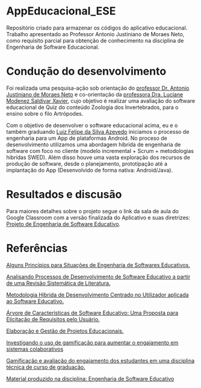 # AppEducacional_ESE

Repositório criado para armazenar os códigos do aplicativo educacional.
Trabalho apresentado ao Professor Antonio Justiniano de Moraes Neto, como requisito parcial para obtenção de conhecimento na disciplina de Engenharia de Software Educacional.

# Condução do desenvolvimento

Foi realizada uma pesquisa-ação sob orientação do [professor Dr. Antonio Justiniano de Moraes Neto](https://www.escavador.com/sobre/5744648/antonio-justiniano-de-moraes-neto) e co-orientação da [professora Dra. Luciane Modenez Saldivar Xavier](https://www.escavador.com/sobre/504438/luciane-modenez-saldivar-xavier), cujo objetivo é realizar uma avaliação do software educacional de Quiz do conteúdo Zoologia dos Invertebrados,  para o ensino sobre o filo Artrópodes. 

Com o objetivo de desenvolver o software educacional acima, eu e o também graduando [Luiz Felipe da Silva Azevedo](https://github.com/AkiraHayato) iniciamos o processo de engenharia para um  App de plataformas Android. No proceso de desenvolvimento utilizamos uma abordagem híbrida de engenharia de software com foco no cliente (modelo incremental + Scrum + metodologias hibrídas SWED). Além disso houve uma vasta exploração dos recursos de produção de software, desde o planejamento, prototipação até a implantação do App (Desenvolvido de forma nativa: Android/Java).

# Resultados e discusão

Para maiores detalhes sobre o projeto segue o link da sala de aula do Google Classroom com a versão finalizada do Aplicativo e suas diretrizes:
[Projeto de Engenharia de Software Educativo](https://classroom.google.com/u/1/c/MzcyNDY3NjcyNDVa).

# Referências 

[Alguns Princípios para Situações de Engenharia de Softwares Educativos.](https://www.revistas.ufg.br/interacao/article/view/6540)

[Analisando Processos de Desenvolvimento de Software Educativo a partir de uma Revisão Sistemática de Literatura.](http://ria.net.br/index.php/ria/article/view/137)

[Metodologia Híbrida de Desenvolvimento Centrado no Utilizador aplicada ao Software Educativo.](http://www.scielo.mec.pt/scielo.php?script=sci_abstract&pid=S1646-98952010000200002&lng=en&nrm=iso)

[Árvore de Características de Software Educativo: Uma Proposta para Elicitação de Requisitos pelo Usuário.](http://www.br-ie.org/pub/index.php/sbie/article/view/1517)

[Elaboração e Gestão de Projetos Educacionais.](http://nead.uesc.br/arquivos/pedagogia/projetos_educacionais/modulo_projetos_educacionais.pdf)

[Investigando o uso de gamificação para aumentar o engajamento em sistemas colaborativos](https://pdfs.semanticscholar.org/343c/42a7eb5dd56e7c4f75940e893f3d562aef51.pdf)

[Gamificação e avaliação do engajamento dos estudantes em uma disciplina técnica de curso de graduação.](http://br-ie.org/pub/index.php/sbie/article/view/6717)

[Material produzido na disciplina: Engenharia de Software Educativo](https://drive.google.com/drive/folders/16vo3ZGWSb40eJgCcATiuvLNF62XJncqS)
